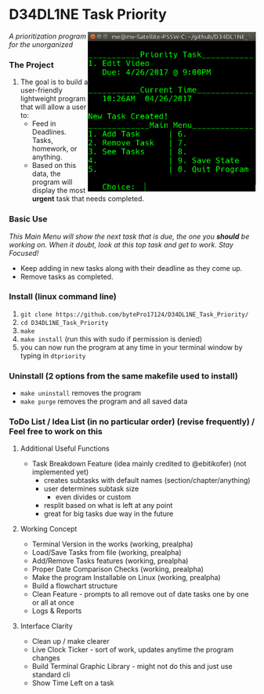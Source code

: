 # D34DL1NE Task Priority

<img src="res/cli_screenshot_mm.png" height="325px" align="right">

_A prioritization program for the unorganized_

### The Project

1. The goal is to build a user-friendly lightweight program that will allow a user to:
	* Feed in Deadlines. Tasks, homework, or anything.
	* Based on this data, the program will display the most **urgent** task that needs completed.

### Basic Use

_This Main Menu will show the next task that is due, the one you **should** be working on. When it doubt, look at this top task and get to work. Stay Focused!_

* Keep adding in new tasks along with their deadline as they come up.
* Remove tasks as completed.

### Install (linux command line)

1. ````git clone https://github.com/bytePro17124/D34DL1NE_Task_Priority/````
2. ````cd D34DL1NE_Task_Priority````
3. ````make````
4. ````make install```` (run this with sudo if permission is denied)
5. you can now run the program at any time in your terminal window by typing in ````dtpriority````

### Uninstall (2 options from the same makefile used to install)

* ````make uninstall```` removes the program
* ````make purge```` removes the program and all saved data

### ToDo List / Idea List (in no particular order) (revise frequently) / Feel free to work on this

1. Additional Useful Functions
    * Task Breakdown Feature (idea mainly credited to @ebitikofer) (not implemented yet)
	    * creates subtasks with default names (section/chapter/anything)
	    * user determines subtask size
		    * even divides or custom
	    * resplit based on what is left at any point
	    * great for big tasks due way in the future

2. Working Concept
	* Terminal Version in the works (working, prealpha)
	* Load/Save Tasks from file (working, prealpha)
	* Add/Remove Tasks features (working, prealpha)
	* Proper Date Comparison Checks (working, prealpha)
	* Make the program Installable on Linux (working, prealpha)
    * Build a flowchart structure
    * Clean Feature - prompts to all remove out of date tasks one by one or all at once
    * Logs & Reports

3. Interface Clarity
	* Clean up / make clearer
	* Live Clock Ticker - sort of work, updates anytime the program changes
	* Build Terminal Graphic Library - might not do this and just use standard cli
	* Show Time Left on a task
